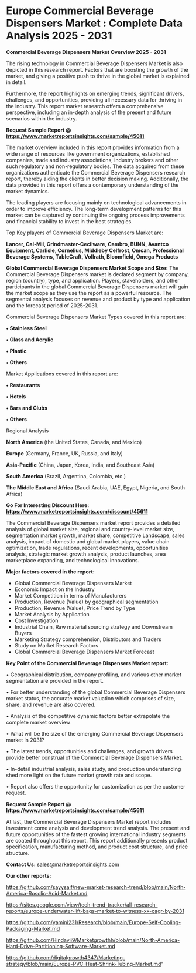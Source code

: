# Europe Commercial Beverage Dispensers Market : Complete Data Analysis 2025 - 2031

<Strong> Commercial Beverage Dispensers Market Overview 2025 - 2031</strong>

The rising technology in Commercial Beverage Dispensers Market is also depicted in this research report. Factors that are boosting the growth of the market, and giving a positive push to thrive in the global market is explained in detail.

Furthermore, the report highlights on emerging trends, significant drivers, challenges, and opportunities, providing all necessary data for thriving in the industry. This report market research offers a comprehensive perspective, including an in-depth analysis of the present and future scenarios within the industry.

<strong>Request Sample Report @ <a href=https://www.marketreportsinsights.com/sample/45611>https://www.marketreportsinsights.com/sample/45611</a></strong>

The market overview included in this report provides information from a wide range of resources like government organizations, established companies, trade and industry associations, industry brokers and other such regulatory and non-regulatory bodies. The data acquired from these organizations authenticate the Commercial Beverage Dispensers research report, thereby aiding the clients in better decision making. Additionally, the data provided in this report offers a contemporary understanding of the market dynamics.

The leading players are focusing mainly on technological advancements in order to improve efficiency. The long-term development patterns for this market can be captured by continuing the ongoing process improvements and financial stability to invest in the best strategies.

Top Key players of Commercial Beverage Dispensers Market are:

<strong>Lancer, Cal-Mil, Grindmaster-Cecilware, Cambro, BUNN, Avantco Equipment, Carlisle, Cornelius, Middleby Celfrost, Omcan, Professional Beverage Systems, TableCraft, Vollrath, Bloomfield, Omega Products</strong>

<strong><b>Global Commercial Beverage Dispensers Market Scope and Size:</b></strong>
The Commercial Beverage Dispensers market is declared segment by company, region (country), type, and application. Players, stakeholders, and other participants in the global Commercial Beverage Dispensers market will gain the market scope as they use the report as a powerful resource. The segmental analysis focuses on revenue and product by type and application and the forecast period of 2025-2031.

Commercial Beverage Dispensers Market Types covered in this report are:

<strong>•  Stainless Steel

•  Glass and Acrylic

•  Plastic

•  Others</strong>

Market Applications covered in this report are:

<strong>•  Restaurants

•  Hotels

•  Bars and Clubs

•  Others</strong> 

Regional Analysis

<strong>North America</strong> (the United States, Canada, and Mexico)

<strong>Europe</strong> (Germany, France, UK, Russia, and Italy)

<strong>Asia-Pacific</strong> (China, Japan, Korea, India, and Southeast Asia)

<strong>South America</strong> (Brazil, Argentina, Colombia, etc.)

<strong>The Middle East and Africa</strong> (Saudi Arabia, UAE, Egypt, Nigeria, and South Africa)

<strong>Go For Interesting Discount Here: <a href=https://www.marketreportsinsights.com/discount/45611>https://www.marketreportsinsights.com/discount/45611</a></strong>

The Commercial Beverage Dispensers market report provides a detailed analysis of global market size, regional and country-level market size, segmentation market growth, market share, competitive Landscape, sales analysis, impact of domestic and global market players, value chain optimization, trade regulations, recent developments, opportunities analysis, strategic market growth analysis, product launches, area marketplace expanding, and technological innovations.

<strong><b>Major factors covered in the report:</b></strong>
<ul>
  <li>Global Commercial Beverage Dispensers Market </li>
  <li>Economic Impact on the Industry</li>
  <li>Market Competition in terms of Manufacturers</li>
  <li>Production, Revenue (Value) by geographical segmentation</li>
  <li>Production, Revenue (Value), Price Trend by Type</li>
  <li>Market Analysis by Application</li>
  <li>Cost Investigation</li>
  <li>Industrial Chain, Raw material sourcing strategy and Downstream Buyers</li>
  <li>Marketing Strategy comprehension, Distributors and Traders</li>
  <li>Study on Market Research Factors</li>
  <li>Global Commercial Beverage Dispensers Market Forecast</li>
</ul>

<strong><b>Key Point of the Commercial Beverage Dispensers Market report:</b></strong>

• Geographical distribution, company profiling, and various other market segmentation are provided in the report.

• For better understanding of the global Commercial Beverage Dispensers market status, the accurate market valuation which comprises of size, share, and revenue are also covered.

• Analysis of the competitive dynamic factors better extrapolate the complete market overview

• What will be the size of the emerging Commercial Beverage Dispensers market in 2031?

• The latest trends, opportunities and challenges, and growth drivers provide better construal of the Commercial Beverage Dispensers Market.

• In-detail industrial analysis, sales study, and production understanding shed more light on the future market growth rate and scope.

• Report also offers the opportunity for customization as per the customer request.

<strong>Request Sample Report @ <a href=https://www.marketreportsinsights.com/sample/45611>https://www.marketreportsinsights.com/sample/45611</a></strong>

At last, the Commercial Beverage Dispensers Market report includes investment come analysis and development trend analysis. The present and future opportunities of the fastest growing international industry segments are coated throughout this report. This report additionally presents product specification, manufacturing method, and product cost structure, and price structure.

<strong>Contact Us:</strong>
sales@marketreportsinsights.com

<strong>Our other reports:</strong>

<a href=https://github.com/sayysaif/new-market-research-trend/blob/main/North-America-Rosolic-Acid-Market.md>https://github.com/sayysaif/new-market-research-trend/blob/main/North-America-Rosolic-Acid-Market.md</a>

<a href=https://sites.google.com/view/tech-trend-tracker/all-research-reports/europe-underwater-lift-bags-market-to-witness-xx-cagr-by-2031>https://sites.google.com/view/tech-trend-tracker/all-research-reports/europe-underwater-lift-bags-market-to-witness-xx-cagr-by-2031</a>

<a href=https://github.com/yamini231/Research/blob/main/Europe-Self-Cooling-Packaging-Market.md>https://github.com/yamini231/Research/blob/main/Europe-Self-Cooling-Packaging-Market.md</a>

<a href=https://github.com/Hindavii9/Marketgrowthh/blob/main/North-America-Hard-Drive-Partitioning-Software-Market.md>https://github.com/Hindavii9/Marketgrowthh/blob/main/North-America-Hard-Drive-Partitioning-Software-Market.md</a>

<a href=https://github.com/digitalgrowth4347/Marketing-strategy/blob/main/Europe-PVC-Heat-Shrink-Tubing-Market.md>https://github.com/digitalgrowth4347/Marketing-strategy/blob/main/Europe-PVC-Heat-Shrink-Tubing-Market.md</a>"
